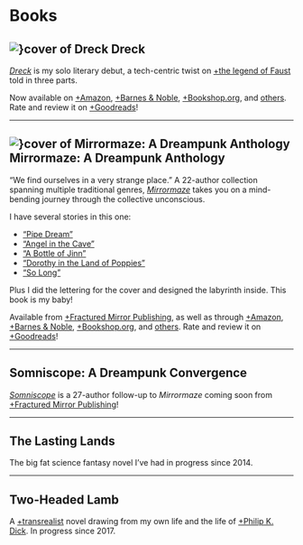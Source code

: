 # Books

## ![}cover of Dreck](covers/dreck) Dreck

[*Dreck*](/dreck) is my solo literary debut, a tech-centric twist on [+the legend of Faust](https://en.wikipedia.org/wiki/Faust) told in three parts.

Now available on [+Amazon](https://www.amazon.com/dp/B0C7T7V5HV), [+Barnes & Noble](https://www.barnesandnoble.com/w/dreck-cliff-jones-jr/1143655642), [+Bookshop.org](https://bookshop.org/p/books/dreck-jr-cliff-jones/20168839), and [others](/dreck#buy-the-book-section). Rate and review it on [+Goodreads](https://www.goodreads.com/book/show/177804435-dreck)!

---

## ![}cover of Mirrormaze: A Dreampunk Anthology](covers/mirrormaze) Mirrormaze: A Dreampunk Anthology

“We find ourselves in a very strange place.” A 22-author collection spanning multiple traditional genres, [*Mirrormaze*](/mirrormaze) takes you on a mind-bending journey through the collective unconscious.

I have several stories in this one:

- [“Pipe Dream”](https://cliffjones.substack.com/p/pipe-dream)
- [“Angel in the Cave”](https://cliffjones.substack.com/p/angel-in-the-cave)
- [“A Bottle of Jinn”](https://cliffjones.substack.com/p/a-bottle-of-jinn)
- [“Dorothy in the Land of Poppies”](https://cliffjones.substack.com/p/dorothy-in-the-land-of-poppies)
- [“So Long”](https://cliffjones.substack.com/p/so-long)

Plus I did the lettering for the cover and designed the labyrinth inside. This book is my baby!

Available from [+Fractured Mirror Publishing](https://www.fracturedmirrorpublishing.com/product-page/mirrormaze-a-dreampunk-anthology), as well as through [+Amazon](https://www.amazon.com/Mirrormaze-Dreampunk-Cliff-Jones-Jr/dp/1735217131), [+Barnes & Noble](https://www.barnesandnoble.com/w/mirrormaze-cliff-jones/1138422743), [+Bookshop.org](https://bookshop.org/p/books/mirrormaze-a-dreampunk-anthology-cliff-jones/15863537), and [others](/mirrormaze#buy-the-book-section). Rate and review it on [+Goodreads](https://www.goodreads.com/book/show/55505086-mirrormaze)!

---

## Somniscope: A Dreampunk Convergence

[*Somniscope*](/somniscope) is a 27-author follow-up to *Mirrormaze* coming soon from [+Fractured Mirror Publishing](https://www.fracturedmirrorpublishing.com/)!

---

## The Lasting Lands

The big fat science fantasy novel I’ve had in progress since 2014.

---

## Two-Headed Lamb

A [+transrealist](https://en.wikipedia.org/wiki/Transrealism_(literature)) novel drawing from my own life and the life of [+Philip K. Dick](https://en.wikipedia.org/wiki/Philip_K._Dick). In progress since 2017.
